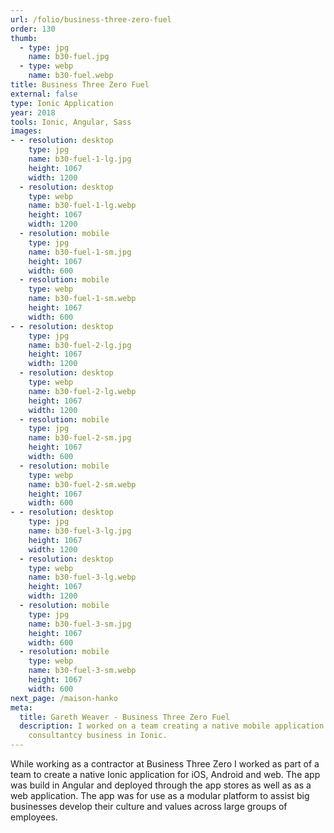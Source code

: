 ```yaml
---
url: /folio/business-three-zero-fuel
order: 130
thumb:
  - type: jpg
    name: b30-fuel.jpg
  - type: webp
    name: b30-fuel.webp
title: Business Three Zero Fuel
external: false
type: Ionic Application
year: 2018
tools: Ionic, Angular, Sass
images:
- - resolution: desktop
    type: jpg
    name: b30-fuel-1-lg.jpg
    height: 1067
    width: 1200
  - resolution: desktop
    type: webp
    name: b30-fuel-1-lg.webp
    height: 1067
    width: 1200
  - resolution: mobile
    type: jpg
    name: b30-fuel-1-sm.jpg
    height: 1067
    width: 600
  - resolution: mobile
    type: webp
    name: b30-fuel-1-sm.webp
    height: 1067
    width: 600
- - resolution: desktop
    type: jpg
    name: b30-fuel-2-lg.jpg
    height: 1067
    width: 1200
  - resolution: desktop
    type: webp
    name: b30-fuel-2-lg.webp
    height: 1067
    width: 1200
  - resolution: mobile
    type: jpg
    name: b30-fuel-2-sm.jpg
    height: 1067
    width: 600
  - resolution: mobile
    type: webp
    name: b30-fuel-2-sm.webp
    height: 1067
    width: 600
- - resolution: desktop
    type: jpg
    name: b30-fuel-3-lg.jpg
    height: 1067
    width: 1200
  - resolution: desktop
    type: webp
    name: b30-fuel-3-lg.webp
    height: 1067
    width: 1200
  - resolution: mobile
    type: jpg
    name: b30-fuel-3-sm.jpg
    height: 1067
    width: 600
  - resolution: mobile
    type: webp
    name: b30-fuel-3-sm.webp
    height: 1067
    width: 600
next_page: /maison-hanko
meta:
  title: Gareth Weaver - Business Three Zero Fuel
  description: I worked on a team creating a native mobile application for a
    consultantcy business in Ionic.
---
```

While working as a contractor at Business Three Zero I worked as part of a team
to create a native Ionic application for iOS, Android and web. The app was build
in Angular and deployed through the app stores as well as as a web application.
The app was for use as a modular platform to assist big businesses develop
their culture and values across large groups of employees.
